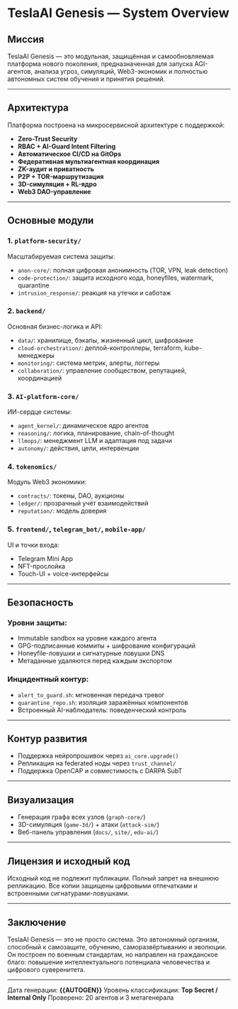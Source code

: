# TeslaAI Genesis — System Overview

## Миссия

TeslaAI Genesis — это модульная, защищённая и самообновляемая платформа нового поколения, предназначенная для запуска AGI-агентов, анализа угроз, симуляций, Web3-экономик и полностью автономных систем обучения и принятия решений.

---

## Архитектура

Платформа построена на микросервисной архитектуре с поддержкой:

- **Zero-Trust Security**
- **RBAC + AI-Guard Intent Filtering**
- **Автоматическое CI/CD на GitOps**
- **Федеративная мультиагентная координация**
- **ZK-аудит и приватность**
- **P2P + TOR-маршрутизация**
- **3D-симуляция + RL-ядро**
- **Web3 DAO-управление**

---

## Основные модули

### 1. `platform-security/`
Масштабируемая система защиты:
- `anon-core/`: полная цифровая анонимность (TOR, VPN, leak detection)
- `code-protection/`: защита исходного кода, honeyfiles, watermark, quarantine
- `intrusion_response/`: реакция на утечки и саботаж

### 2. `backend/`
Основная бизнес-логика и API:
- `data/`: хранилище, бэкапы, жизненный цикл, шифрование
- `cloud-orchestration/`: деплой-контроллеры, terraform, kube-менеджеры
- `monitoring/`: система метрик, алерты, логгеры
- `collaboration/`: управление сообществом, репутацией, координацией

### 3. `AI-platform-core/`
ИИ-сердце системы:
- `agent_kernel/`: динамическое ядро агентов
- `reasoning/`: логика, планирование, chain-of-thought
- `llmops/`: менеджмент LLM и адаптация под задачи
- `autonomy/`: действия, цели, интервенции

### 4. `tokenomics/`
Модуль Web3 экономики:
- `contracts/`: токены, DAO, аукционы
- `ledger/`: прозрачный учёт взаимодействий
- `reputation/`: модель доверия

### 5. `frontend/`, `telegram_bot/`, `mobile-app/`
UI и точки входа:
- Telegram Mini App
- NFT-прослойка
- Touch-UI + voice-интерфейсы

---

## Безопасность

### Уровни защиты:
- Immutable sandbox на уровне каждого агента
- GPG-подписанные коммиты + шифрование конфигураций
- Honeyfile-ловушки и сигнатурные ловушки DNS
- Метаданные удаляются перед каждым экспортом

### Инцидентный контур:
- `alert_to_guard.sh`: мгновенная передача тревог
- `quarantine_repo.sh`: изоляция заражённых компонентов
- Встроенный AI-наблюдатель: поведенческий контроль

---

## Контур развития

- Поддержка нейропрошивок через `ai_core.upgrade()`
- Репликация на federated ноды через `trust_channel/`
- Поддержка OpenCAP и совместимость с DARPA SubT

---

## Визуализация

- Генерация графа всех узлов (`graph-core/`)
- 3D-симуляция (`game-3d/`) + атаки (`attack-sim/`)
- Веб-панель управления (`docs/`, `site/`, `edu-ai/`)

---

## Лицензия и исходный код

Исходный код не подлежит публикации. Полный запрет на внешнюю репликацию. Все копии защищены цифровыми отпечатками и встроенными сигнатурами-ловушками.

---

## Заключение

TeslaAI Genesis — это не просто система. Это автономный организм, способный к самозащите, обучению, саморазвёртыванию и эволюции. Он построен по военным стандартам, но направлен на гражданское благо: повышение интеллектуального потенциала человечества и цифрового суверенитета.

---

Дата генерации: **{{AUTOGEN}}**
Уровень классификации: **Top Secret / Internal Only**
Проверено: 20 агентов и 3 метагенерала
